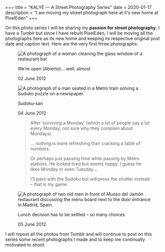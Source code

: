 +++
title = "KALYE — A Street Photography Series"
date = 2020-01-17
description = "I am moving my street photograph here at it's new home at PixelEden"
+++

On this photo series I will be sharing my **passion for street photography.** I have a Tumblr but since I have rebuilt PixelEden, I will be moving all the photographs here as its new home and keeping its respective original post date and caption text. Here are the very first three photographs:

<div class="bannerImage">
    <figure>
        <img src="/images/kalye/we-are-open.jpg" alt="A photograph of a woman cleaning the glass window of a restaurant bar">
        <figcaption>
        <p class="caption">We’re open (Abierto)… well, almost</p>
        <p class="postdate">02 June 2012</p>
        </figcaption>
    </figure>
</div>

<div class="bannerImage kalye">
    <figure>
        <img src="/images/kalye/suduko-san.jpg" alt="A photograph of a man seated in a Metro train solving a Suduko puzzle on a newspaper.">
        <figcaption>
        <p class="caption">Sudoku-san</p>
        <p class="postdate">04 June 2012</p>
        <blockquote>
    <p>After ‘surviving a Monday’ (which a lot of people say a lot every Monday, not sure why they complain about Mondays)

… nothing is more refreshing than cracking a table of numbers.

Or perhaps just passing time while passing by Metro stations. He looked tired but seems happy. I guess he likes Monday or even Tuesday…

I’ll pass with the Sudoku but will press the shutter instead – that is my game.

</p>
    </blockquote>
        </figcaption>
    </figure>
</div>

<div class="bannerImage kalye">
    <figure>
        <img src="/images/kalye/lunch-decision.jpg" alt="A photograph of two old men in front of Museo del Jamón restaurant discussing the menu board next to the door entrance in Madrid, Spain.">
        <figcaption>
        <p class="caption">Lunch decision has to be settled – so many choices</p>
        <p class="postdate">05 June 2012</p>
        </figcaption>
    </figure>
</div>

I will repost all the photos from Tumblr and will continue to post on this series some recent photographs I made and to keep me continually motivated to shoot.